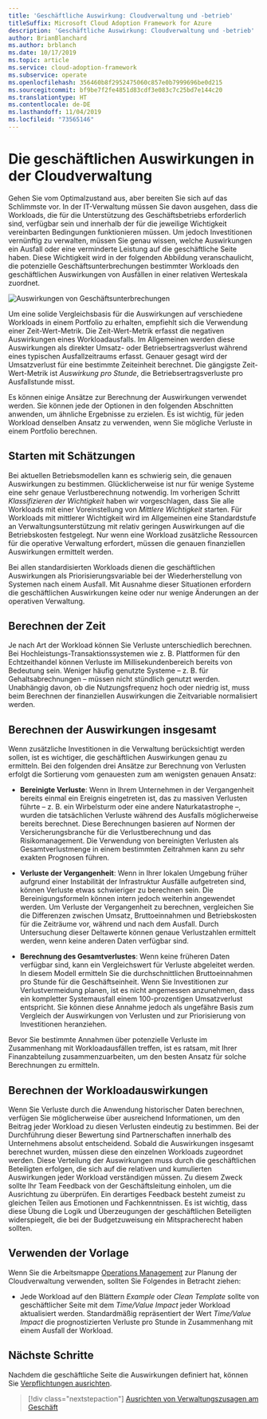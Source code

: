 ```yaml
---
title: 'Geschäftliche Auswirkung: Cloudverwaltung und -betrieb'
titleSuffix: Microsoft Cloud Adoption Framework for Azure
description: 'Geschäftliche Auswirkung: Cloudverwaltung und -betrieb'
author: BrianBlanchard
ms.author: brblanch
ms.date: 10/17/2019
ms.topic: article
ms.service: cloud-adoption-framework
ms.subservice: operate
ms.openlocfilehash: 356460b8f2952475060c857e0b7999696be0d215
ms.sourcegitcommit: bf9be7f2fe4851d83cdf3e083c7c25bd7e144c20
ms.translationtype: HT
ms.contentlocale: de-DE
ms.lasthandoff: 11/04/2019
ms.locfileid: "73565146"
---
```

# <a name="business-impact-in-cloud-management"></a>Die geschäftlichen Auswirkungen in der Cloudverwaltung

Gehen Sie vom Optimalzustand aus, aber bereiten Sie sich auf das Schlimmste vor. In der IT-Verwaltung müssen Sie davon ausgehen, dass die Workloads, die für die Unterstützung des Geschäftsbetriebs erforderlich sind, verfügbar sein und innerhalb der für die jeweilige Wichtigkeit vereinbarten Bedingungen funktionieren müssen. Um jedoch Investitionen vernünftig zu verwalten, müssen Sie genau wissen, welche Auswirkungen ein Ausfall oder eine verminderte Leistung auf die geschäftliche Seite haben. Diese Wichtigkeit wird in der folgenden Abbildung veranschaulicht, die potenzielle Geschäftsunterbrechungen bestimmter Workloads den geschäftlichen Auswirkungen von Ausfällen in einer relativen Werteskala zuordnet.

![Auswirkungen von Geschäftsunterbrechungen](../../_images/manage/time-value-impact.png)

Um eine solide Vergleichsbasis für die Auswirkungen auf verschiedene Workloads in einem Portfolio zu erhalten, empfiehlt sich die Verwendung einer Zeit-Wert-Metrik. Die Zeit-Wert-Metrik erfasst die negativen Auswirkungen eines Workloadausfalls. Im Allgemeinen werden diese Auswirkungen als direkter Umsatz- oder Betriebsertragsverlust während eines typischen Ausfallzeitraums erfasst. Genauer gesagt wird der Umsatzverlust für eine bestimmte Zeiteinheit berechnet. Die gängigste Zeit-Wert-Metrik ist *Auswirkung pro Stunde*, die Betriebsertragsverluste pro Ausfallstunde misst.

Es können einige Ansätze zur Berechnung der Auswirkungen verwendet werden. Sie können jede der Optionen in den folgenden Abschnitten anwenden, um ähnliche Ergebnisse zu erzielen. Es ist wichtig, für jeden Workload denselben Ansatz zu verwenden, wenn Sie mögliche Verluste in einem Portfolio berechnen.

## <a name="start-with-estimates"></a>Starten mit Schätzungen

Bei aktuellen Betriebsmodellen kann es schwierig sein, die genauen Auswirkungen zu bestimmen. Glücklicherweise ist nur für wenige Systeme eine sehr genaue Verlustberechnung notwendig. Im vorherigen Schritt *Klassifizieren der Wichtigkeit* haben wir vorgeschlagen, dass Sie alle Workloads mit einer Voreinstellung von *Mittlere Wichtigkeit* starten. Für Workloads mit mittlerer Wichtigkeit wird im Allgemeinen eine Standardstufe an Verwaltungsunterstützung mit relativ geringen Auswirkungen auf die Betriebskosten festgelegt. Nur wenn eine Workload zusätzliche Ressourcen für die operative Verwaltung erfordert, müssen die genauen finanziellen Auswirkungen ermittelt werden.

Bei allen standardisierten Workloads dienen die geschäftlichen Auswirkungen als Priorisierungsvariable bei der Wiederherstellung von Systemen nach einem Ausfall. Mit Ausnahme dieser Situationen erfordern die geschäftlichen Auswirkungen keine oder nur wenige Änderungen an der operativen Verwaltung.

## <a name="calculate-time"></a>Berechnen der Zeit

Je nach Art der Workload können Sie Verluste unterschiedlich berechnen. Bei Hochleistungs-Transaktionssystemen wie z. B. Plattformen für den Echtzeithandel können Verluste im Millisekundenbereich bereits von Bedeutung sein. Weniger häufig genutzte Systeme – z. B. für Gehaltsabrechnungen – müssen nicht stündlich genutzt werden. Unabhängig davon, ob die Nutzungsfrequenz hoch oder niedrig ist, muss beim Berechnen der finanziellen Auswirkungen die Zeitvariable normalisiert werden.

## <a name="calculate-total-impact"></a>Berechnen der Auswirkungen insgesamt

Wenn zusätzliche Investitionen in die Verwaltung berücksichtigt werden sollen, ist es wichtiger, die geschäftlichen Auswirkungen genau zu ermitteln. Bei den folgenden drei Ansätze zur Berechnung von Verlusten erfolgt die Sortierung vom genauesten zum am wenigsten genauen Ansatz:

- **Bereinigte Verluste**: Wenn in Ihrem Unternehmen in der Vergangenheit bereits einmal ein Ereignis eingetreten ist, das zu massiven Verlusten führte – z. B. ein Wirbelsturm oder eine andere Naturkatastrophe –, wurden die tatsächlichen Verluste während des Ausfalls möglicherweise bereits berechnet. Diese Berechnungen basieren auf Normen der Versicherungsbranche für die Verlustberechnung und das Risikomanagement. Die Verwendung von bereinigten Verlusten als Gesamtverlustmenge in einem bestimmten Zeitrahmen kann zu sehr exakten Prognosen führen.

- **Verluste der Vergangenheit**: Wenn in Ihrer lokalen Umgebung früher aufgrund einer Instabilität der Infrastruktur Ausfälle aufgetreten sind, können Verluste etwas schwieriger zu berechnen sein. Die Bereinigungsformeln können intern jedoch weiterhin angewendet werden. Um Verluste der Vergangenheit zu berechnen, vergleichen Sie die Differenzen zwischen Umsatz, Bruttoeinnahmen und Betriebskosten für die Zeiträume vor, während und nach dem Ausfall. Durch Untersuchung dieser Deltawerte können genaue Verlustzahlen ermittelt werden, wenn keine anderen Daten verfügbar sind.

- **Berechnung des Gesamtverlustes**: Wenn keine früheren Daten verfügbar sind, kann ein Vergleichswert für Verluste abgeleitet werden. In diesem Modell ermitteln Sie die durchschnittlichen Bruttoeinnahmen pro Stunde für die Geschäftseinheit. Wenn Sie Investitionen zur Verlustvermeidung planen, ist es nicht angemessen anzunehmen, dass ein kompletter Systemausfall einem 100-prozentigen Umsatzverlust entspricht. Sie können diese Annahme jedoch als ungefähre Basis zum Vergleich der Auswirkungen von Verlusten und zur Priorisierung von Investitionen heranziehen.

Bevor Sie bestimmte Annahmen über potenzielle Verluste im Zusammenhang mit Workloadausfällen treffen, ist es ratsam, mit Ihrer Finanzabteilung zusammenzuarbeiten, um den besten Ansatz für solche Berechnungen zu ermitteln.

## <a name="calculate-workload-impact"></a>Berechnen der Workloadauswirkungen

Wenn Sie Verluste durch die Anwendung historischer Daten berechnen, verfügen Sie möglicherweise über ausreichend Informationen, um den Beitrag jeder Workload zu diesen Verlusten eindeutig zu bestimmen. Bei der Durchführung dieser Bewertung sind Partnerschaften innerhalb des Unternehmens absolut entscheidend. Sobald die Auswirkungen insgesamt berechnet wurden, müssen diese den einzelnen Workloads zugeordnet werden. Diese Verteilung der Auswirkungen muss durch die geschäftlichen Beteiligten erfolgen, die sich auf die relativen und kumulierten Auswirkungen jeder Workload verständigen müssen. Zu diesem Zweck sollte Ihr Team Feedback von der Geschäftsleitung einholen, um die Ausrichtung zu überprüfen. Ein derartiges Feedback besteht zumeist zu gleichen Teilen aus Emotionen und Fachkenntnissen. Es ist wichtig, dass diese Übung die Logik und Überzeugungen der geschäftlichen Beteiligten widerspiegelt, die bei der Budgetzuweisung ein Mitspracherecht haben sollten.

## <a name="use-the-template"></a>Verwenden der Vorlage

Wenn Sie die Arbeitsmappe [Operations Management](https://raw.githubusercontent.com/microsoft/CloudAdoptionFramework/master/manage/opsmanagementworkbook.xlsx) zur Planung der Cloudverwaltung verwenden, sollten Sie Folgendes in Betracht ziehen:

- Jede Workload auf den Blättern *Example* oder *Clean Template* sollte von geschäftlicher Seite mit dem *Time/Value Impact* jeder Workload aktualisiert werden. Standardmäßig repräsentiert der Wert *Time/Value Impact* die prognostizierten Verluste pro Stunde in Zusammenhang mit einem Ausfall der Workload.

## <a name="next-steps"></a>Nächste Schritte

Nachdem die geschäftliche Seite die Auswirkungen definiert hat, können Sie [Verpflichtungen ausrichten](./commitment.md).

> [!div class="nextstepaction"]
> [Ausrichten von Verwaltungszusagen am Geschäft](./commitment.md)
